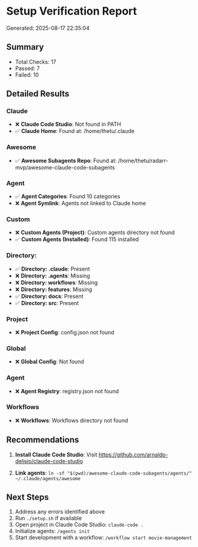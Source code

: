 # Setup Verification Report

Generated: 2025-08-17 22:35:04

## Summary

- Total Checks: 17
- Passed: 7
- Failed: 10

## Detailed Results


### Claude

- ❌ **Claude Code Studio**: Not found in PATH
- ✅ **Claude Home**: Found at: /home/thetu/.claude

### Awesome

- ✅ **Awesome Subagents Repo**: Found at: /home/thetu/radarr-mvp/awesome-claude-code-subagents

### Agent

- ✅ **Agent Categories**: Found 10 categories
- ❌ **Agent Symlink**: Agents not linked to Claude home

### Custom

- ❌ **Custom Agents (Project)**: Custom agents directory not found
- ✅ **Custom Agents (Installed)**: Found 115 installed

### Directory:

- ✅ **Directory: .claude**: Present
- ❌ **Directory: .agents**: Missing
- ❌ **Directory: workflows**: Missing
- ❌ **Directory: features**: Missing
- ✅ **Directory: docs**: Present
- ✅ **Directory: src**: Present

### Project

- ❌ **Project Config**: config.json not found

### Global

- ❌ **Global Config**: Not found

### Agent

- ❌ **Agent Registry**: registry.json not found

### Workflows

- ❌ **Workflows**: Workflows directory not found

## Recommendations

1. **Install Claude Code Studio**: Visit https://github.com/arnaldo-delisio/claude-code-studio

3. **Link agents**: `ln -sf "$(pwd)/awesome-claude-code-subagents/agents/" ~/.claude/agents/awesome`

## Next Steps

1. Address any errors identified above
2. Run `./setup.sh` if available
3. Open project in Claude Code Studio: `claude-code .`
4. Initialize agents: `/agents init`
5. Start development with a workflow: `/workflow start movie-management`
